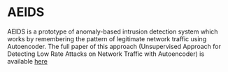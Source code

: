 AEIDS
=====

AEIDS is a prototype of anomaly-based intrusion detection system which works by remembering the pattern of legitimate network traffic using Autoencoder. The full paper of this approach (Unsupervised Approach for Detecting Low Rate Attacks on Network Traffic with Autoencoder) is available [here](https://ieeexplore.ieee.org/document/8560678)
